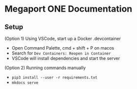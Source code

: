 # Megaport ONE Documentation

## Setup

(Option 1) Using VSCode, start up a Docker .devcontainer

- Open Command Palette, cmd + shift + P on macos
- Search for `Dev Containers: Reopen in Container`
- VSCode will install dependencies and start the server

(Option 2) Running commands manually

- `pip3 install --user -r requirements.txt`
- `mkdocs serve`
